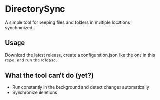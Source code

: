# DirectorySync
A simple tool for keeping files and folders in multiple locations synchronized.
## Usage
Download the latest release, create a configuration.json like the one in this repo, and run the release.
## What the tool can't do (yet?)
- Run constantly in the background and detect changes automatically
- Synchronize deletions
